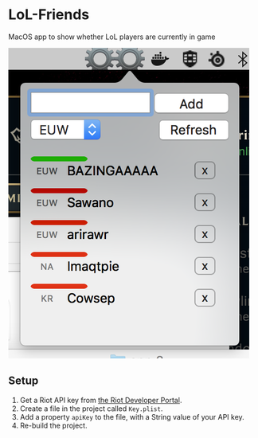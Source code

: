 # LoL-Friends
MacOS app to show whether LoL players are currently in game

![screenshot](https://github.com/arirawr/LoL-Friends/blob/master/Screen%20Shot%202017-10-07%20at%2013.57.41.png)

## Setup
1. Get a Riot API key from [the Riot Developer Portal](https://developer.riotgames.com/).
2. Create a file in the project called `Key.plist`.
3. Add a property `apiKey` to the file, with a String value of your API key.
4. Re-build the project.
